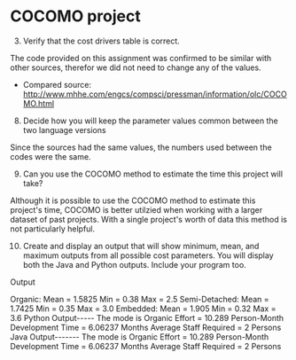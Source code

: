 # COCOMO project

3. Verify that the cost drivers table is correct. 

The code provided on this assignment was confirmed to be similar with other sources, therefor we did not need to change any of the values.
* Compared source: 
http://www.mhhe.com/engcs/compsci/pressman/information/olc/COCOMO.html

8. Decide how you will keep the parameter values common between the two language versions

Since the sources had the same values, the numbers used between the codes were the same.

9. Can you use the COCOMO method to estimate the time this project will take? 

  Although it is possible to use the COCOMO method to estimate this project's time, COCOMO is better utilzied when working with a larger dataset of past projects. With a single project's worth of data this method is not particularly helpful.

10. Create and display an output that will show minimum, mean, and maximum outputs from all possible cost parameters. You will display both the Java and Python outputs. Include your program too.

Output

Organic: Mean = 1.5825 Min = 0.38 Max = 2.5
Semi-Detached: Mean = 1.7425 Min = 0.35 Max = 3.0
Embedded: Mean = 1.905 Min = 0.32 Max = 3.6
Python Output-----
The mode is Organic
Effort = 10.289 Person-Month
Development Time = 6.06237 Months
Average Staff Required = 2 Persons
Java Output-------
The mode is Organic
Effort = 10.289 Person-Month
Development Time = 6.06237 Months
Average Staff Required = 2 Persons
